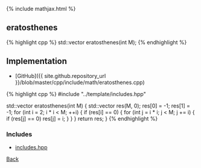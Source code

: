 {% include mathjax.html %}

## eratosthenes

{% highlight cpp %}
std::vector<int> eratosthenes(int M);
{% endhighlight %}

## Implementation

- [GitHub]({{ site.github.repository_url }}/blob/master/cpp/include/math/eratosthenes.cpp)

{% highlight cpp %}
#include "../template/includes.hpp"

std::vector<int> eratosthenes(int M) {
  std::vector<int> res(M, 0);
  res[0] = -1;
  res[1] = -1;
  for (int i = 2; i * i < M; ++i) {
    if (res[i] == 0) {
      for (int j = i * i; j < M; j += i) {
        if (res[j] == 0) res[j] = i;
      }
    }
  }
  return res;
}
{% endhighlight %}

### Includes

- [includes.hpp](../template/includes)

[Back](../..)
